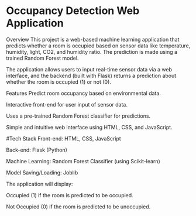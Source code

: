 # Occupancy Detection Web Application
Overview
This project is a web-based machine learning application that predicts whether a room is occupied based on sensor data like temperature, humidity, light, CO2, and humidity ratio. The prediction is made using a trained Random Forest model.

The application allows users to input real-time sensor data via a web interface, and the backend (built with Flask) returns a prediction about whether the room is occupied (1) or not (0).

Features
Predict room occupancy based on environmental data.

Interactive front-end for user input of sensor data.

Uses a pre-trained Random Forest classifier for predictions.

Simple and intuitive web interface using HTML, CSS, and JavaScript.

#Tech Stack
Front-end: HTML, CSS, JavaScript

Back-end: Flask (Python)

Machine Learning: Random Forest Classifier (using Scikit-learn)

Model Saving/Loading: Joblib

The application will display:

Occupied (1) if the room is predicted to be occupied.

Not Occupied (0) if the room is predicted to be unoccupied.
